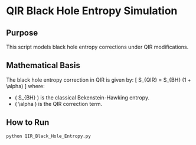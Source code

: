 # QIR Black Hole Entropy Simulation

## **Purpose**
This script models black hole entropy corrections under QIR modifications.

## **Mathematical Basis**
The black hole entropy correction in QIR is given by:
\[
S_{QIR} = S_{BH} (1 + \alpha)
\]
where:
- \( S_{BH} \) is the classical Bekenstein-Hawking entropy.
- \( \alpha \) is the QIR correction term.

## **How to Run**
```sh
python QIR_Black_Hole_Entropy.py
